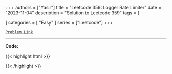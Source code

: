 
+++
authors = ["Yasir"]
title = "Leetcode 359: Logger Rate Limiter"
date = "2023-11-04"
description = "Solution to Leetcode 359"
tags = [
    
]
categories = [
    "Easy"
]
series = ["Leetcode"]
+++



[`Problem Link`](https://leetcode.com/problems/logger-rate-limiter/description/)

---

**Code:**

{{< highlight html >}}

{{< /highlight >}}

